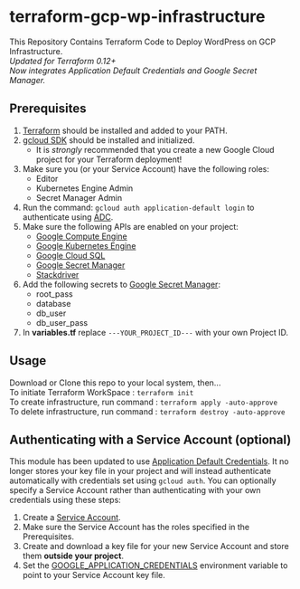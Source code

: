 # terraform-gcp-wp-infrastructure
This Repository Contains Terraform Code to Deploy WordPress on GCP Infrastructure.  
_Updated for Terraform 0.12+_  
_Now integrates Application Default Credentials and Google Secret Manager._  

## Prerequisites
1. [Terraform](https://www.terraform.io/downloads.html) should be installed and added to your PATH.
2. [gcloud SDK](https://cloud.google.com/sdk/docs/install) should be installed and initialized.
    * It is _strongly_ recommended that you create a new Google Cloud project for your Terraform deployment!
3. Make sure you (or your Service Account) have the following roles:
    * Editor
    * Kubernetes Engine Admin
    * Secret Manager Admin
4. Run the command: ```gcloud auth application-default login``` to authenticate using [ADC](https://cloud.google.com/sdk/gcloud/reference/auth/application-default).
5. Make sure the following APIs are enabled on your project:
    * [Google Compute Engine](https://console.cloud.google.com/apis/api/compute.googleapis.com)
    * [Google Kubernetes Engine](https://console.cloud.google.com/apis/api/container.googleapis.com)
    * [Google Cloud SQL](https://console.cloud.google.com/apis/api/sqladmin.googleapis.com)
    * [Google Secret Manager](https://console.cloud.google.com/apis/api/secretmanager.googleapis.com)
    * [Stackdriver](https://console.cloud.google.com/apis/library/stackdriver.googleapis.com)
6. Add the following secrets to [Google Secret Manager](https://cloud.google.com/secret-manager):
    * root_pass
    * database
    * db_user
    * db_user_pass
7. In **variables.tf** replace ```---YOUR_PROJECT_ID---``` with your own Project ID.  

## Usage
Download or Clone this repo to your local system, then...  
To initiate Terraform WorkSpace           : ```terraform init```  
To create infrastructure, run command     : ```terraform apply -auto-approve```  
To delete infrastructure, run command     : ```terraform destroy -auto-approve```

## Authenticating with a Service Account (optional)
This module has been updated to use [Application Default Credentials](https://cloud.google.com/docs/authentication/production).  It no longer stores your key file in your project and will instead authenticate automatically with credentials set using ```gcloud auth```.  You can optionally specify a Service Account rather than authenticating with your own credentials using these steps:  
1. Create a [Service Account](https://cloud.google.com/iam/docs/creating-managing-service-accounts).
2. Make sure the Service Account has the roles specified in the Prerequisites.
3. Create and download a key file for your new Service Account and store them **outside your project**.
4. Set the [GOOGLE_APPLICATION_CREDENTIALS](https://cloud.google.com/docs/authentication/production#passing_variable) environment variable to point to your Service Account key file.
